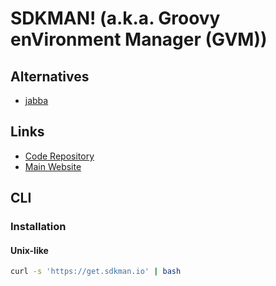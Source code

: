 # SDKMAN! (a.k.a. Groovy enVironment Manager (GVM))

## Alternatives

- [jabba](/jabba.md)

## Links

- [Code Repository](https://github.com/sdkman/sdkman-cli)
- [Main Website](https://sdkman.io/)

## CLI

### Installation

#### Unix-like

```sh
curl -s 'https://get.sdkman.io' | bash
```
